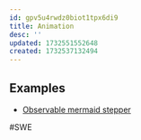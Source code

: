 ```yaml
---
id: gpv5u4rwdz0biot1tpx6di9
title: Animation
desc: ''
updated: 1732551552648
created: 1732537132494
---
```


## Examples

- [Observable mermaid stepper](https://observablehq.com/@tomlarkworthy/animated-sequence-diagrams)

#SWE

